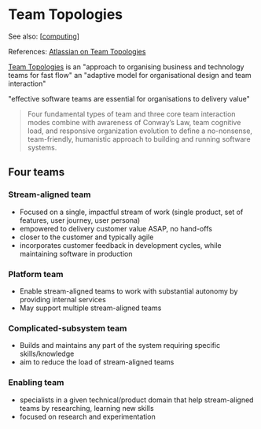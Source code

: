 # Team Topologies

See also: [[computing]]

References: [Atlassian on Team Topologies](https://www.atlassian.com/devops/frameworks/team-topologies)

[Team Topologies](https://teamtopologies.com/) is an "approach to organising business and technology teams for fast flow" an "adaptive model for organisational design and team interaction"

"effective software teams are essential for organisations to delivery value"

> Four fundamental types of team and three core team interaction modes combine with awareness of Conway’s Law, team cognitive load, and responsive organization evolution to define a no-nonsense, team-friendly, humanistic approach to building and running software systems. 

## Four teams

### Stream-aligned team

- Focused on a single, impactful stream of work (single product, set of features, user journey, user persona)
- empowered to delivery customer value ASAP, no hand-offs
- closer to the customer and typically agile
- incorporates customer feedback in development cycles, while maintaining software in production

### Platform team

- Enable stream-aligned teams to work with substantial autonomy by providing internal services
- May support multiple stream-aligned teams

### Complicated-subsystem team

- Builds and maintains any part of the system requiring specific skills/knowledge
- aim to reduce the load of stream-aligned teams

### Enabling team

- specialists in a given technical/product domain that help stream-aligned teams by researching, learning new skills
- focused on research and experimentation





[//begin]: # "Autogenerated link references for markdown compatibility"
[computing]: computing "Computing"
[//end]: # "Autogenerated link references"